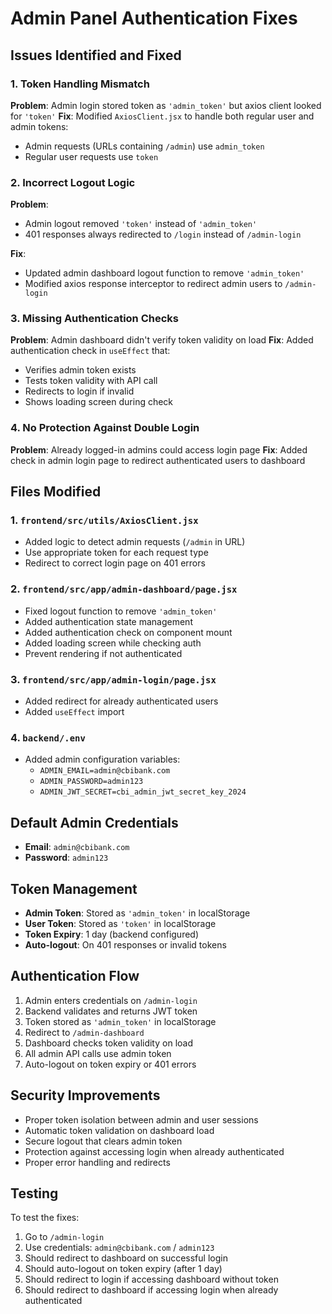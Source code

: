 # Admin Panel Authentication Fixes

## Issues Identified and Fixed

### 1. **Token Handling Mismatch**
**Problem**: Admin login stored token as `'admin_token'` but axios client looked for `'token'`
**Fix**: Modified `AxiosClient.jsx` to handle both regular user and admin tokens:
- Admin requests (URLs containing `/admin`) use `admin_token`
- Regular user requests use `token`

### 2. **Incorrect Logout Logic**
**Problem**: 
- Admin logout removed `'token'` instead of `'admin_token'`
- 401 responses always redirected to `/login` instead of `/admin-login`

**Fix**: 
- Updated admin dashboard logout function to remove `'admin_token'`
- Modified axios response interceptor to redirect admin users to `/admin-login`

### 3. **Missing Authentication Checks**
**Problem**: Admin dashboard didn't verify token validity on load
**Fix**: Added authentication check in `useEffect` that:
- Verifies admin token exists
- Tests token validity with API call
- Redirects to login if invalid
- Shows loading screen during check

### 4. **No Protection Against Double Login**
**Problem**: Already logged-in admins could access login page
**Fix**: Added check in admin login page to redirect authenticated users to dashboard

## Files Modified

### 1. `frontend/src/utils/AxiosClient.jsx`
- Added logic to detect admin requests (`/admin` in URL)
- Use appropriate token for each request type
- Redirect to correct login page on 401 errors

### 2. `frontend/src/app/admin-dashboard/page.jsx`
- Fixed logout function to remove `'admin_token'`
- Added authentication state management
- Added authentication check on component mount
- Added loading screen while checking auth
- Prevent rendering if not authenticated

### 3. `frontend/src/app/admin-login/page.jsx`
- Added redirect for already authenticated users
- Added `useEffect` import

### 4. `backend/.env`
- Added admin configuration variables:
  - `ADMIN_EMAIL=admin@cbibank.com`
  - `ADMIN_PASSWORD=admin123`
  - `ADMIN_JWT_SECRET=cbi_admin_jwt_secret_key_2024`

## Default Admin Credentials
- **Email**: `admin@cbibank.com`
- **Password**: `admin123`

## Token Management
- **Admin Token**: Stored as `'admin_token'` in localStorage
- **User Token**: Stored as `'token'` in localStorage
- **Token Expiry**: 1 day (backend configured)
- **Auto-logout**: On 401 responses or invalid tokens

## Authentication Flow
1. Admin enters credentials on `/admin-login`
2. Backend validates and returns JWT token
3. Token stored as `'admin_token'` in localStorage
4. Redirect to `/admin-dashboard`
5. Dashboard checks token validity on load
6. All admin API calls use admin token
7. Auto-logout on token expiry or 401 errors

## Security Improvements
- Proper token isolation between admin and user sessions
- Automatic token validation on dashboard load
- Secure logout that clears admin token
- Protection against accessing login when already authenticated
- Proper error handling and redirects

## Testing
To test the fixes:
1. Go to `/admin-login`
2. Use credentials: `admin@cbibank.com` / `admin123`
3. Should redirect to dashboard on successful login
4. Should auto-logout on token expiry (after 1 day)
5. Should redirect to login if accessing dashboard without token
6. Should redirect to dashboard if accessing login when already authenticated